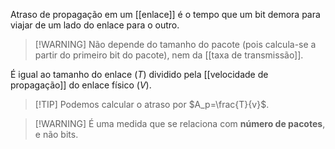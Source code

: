 Atraso de propagação em um [[enlace]] é o tempo que um bit demora para viajar de um lado do enlace para o outro.
>[!WARNING] Não depende do tamanho do pacote (pois calcula-se a partir do primeiro bit do pacote), nem da [[taxa de transmissão]].

É igual ao tamanho do enlace ($T$) dividido pela [[velocidade de propagação]] do enlace físico ($V$).
>[!TIP] Podemos calcular o atraso por $A_p=\frac{T}{v}$.

>[!WARNING] É uma medida que se relaciona com **número de pacotes**, e não bits.